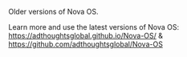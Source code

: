 Older versions of Nova OS.

Learn more and use the latest versions of Nova OS:
https://adthoughtsglobal.github.io/Nova-OS/ & https://github.com/adthoughtsglobal/Nova-OS
